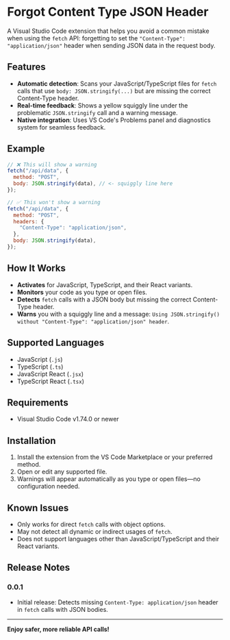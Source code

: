 # Forgot Content Type JSON Header

A Visual Studio Code extension that helps you avoid a common mistake when using the `fetch` API: forgetting to set the `"Content-Type": "application/json"` header when sending JSON data in the request body.

## Features

- **Automatic detection**: Scans your JavaScript/TypeScript files for `fetch` calls that use `body: JSON.stringify(...)` but are missing the correct Content-Type header.
- **Real-time feedback**: Shows a yellow squiggly line under the problematic `JSON.stringify` call and a warning message.
- **Native integration**: Uses VS Code's Problems panel and diagnostics system for seamless feedback.

## Example

```js
// ❌ This will show a warning
fetch("/api/data", {
  method: "POST",
  body: JSON.stringify(data), // <- squiggly line here
});

// ✅ This won't show a warning
fetch("/api/data", {
  method: "POST",
  headers: {
    "Content-Type": "application/json",
  },
  body: JSON.stringify(data),
});
```

## How It Works

- **Activates** for JavaScript, TypeScript, and their React variants.
- **Monitors** your code as you type or open files.
- **Detects** `fetch` calls with a JSON body but missing the correct Content-Type header.
- **Warns** you with a squiggly line and a message: `Using JSON.stringify() without "Content-Type": "application/json" header`.

## Supported Languages

- JavaScript (`.js`)
- TypeScript (`.ts`)
- JavaScript React (`.jsx`)
- TypeScript React (`.tsx`)

## Requirements

- Visual Studio Code v1.74.0 or newer

## Installation

1. Install the extension from the VS Code Marketplace or your preferred method.
2. Open or edit any supported file.
3. Warnings will appear automatically as you type or open files—no configuration needed.

## Known Issues

- Only works for direct `fetch` calls with object options.
- May not detect all dynamic or indirect usages of `fetch`.
- Does not support languages other than JavaScript/TypeScript and their React variants.

## Release Notes

### 0.0.1

- Initial release: Detects missing `Content-Type: application/json` header in `fetch` calls with JSON bodies.

---

**Enjoy safer, more reliable API calls!**

